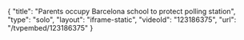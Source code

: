 {
    "title": "Parents occupy Barcelona school to protect polling station",
    "type": "solo",
    "layout": "iframe-static",
    "videoId": "123186375",
    "url": "\/tvpembed\/123186375"
}